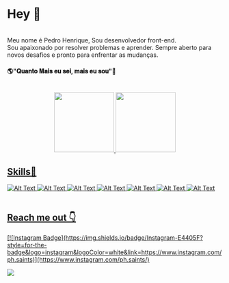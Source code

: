 # Hey 👋
<br>
Meu nome é Pedro Henrique, Sou desenvolvedor front-end.<br>
Sou apaixonado por resolver problemas e aprender. Sempre aberto para novos desafios e pronto para enfrentar as mudanças.<br>
<h4>🌎"𝐐𝐮𝐚𝐧𝐭𝐨 𝐌𝐚𝐢𝐬 𝐞𝐮 𝐬𝐞𝐢, 𝐦𝐚𝐢𝐬 𝐞𝐮 𝐬𝐨𝐮"🧠</h4>
 <br>
 
 <div align="center">
  <a href="https://github.com/Peedrohenrique">
  <img height="140em" src="https://github-readme-stats.vercel.app/api?username=Peedrohenrique&show_icons=true&hide=contribs,prs&cache_seconds=86400&theme=react"/>
  <img height="140em" src="https://github-readme-stats.vercel.app/api/top-langs/?username=Peedrohenrique&layout=compact&langs_count=7&theme=react"/>
</div>

## Skills🚀
![Alt Text](https://img.shields.io/badge/HTML-239120?style=for-the-badge&logo=html5&logoColor=white)
![Alt Text](https://img.shields.io/badge/HTML5-E34F26?style=for-the-badge&logo=html5&logoColor=white)
![Alt Text](https://img.shields.io/badge/CSS-239120?&style=for-the-badge&logo=css3&logoColor=white)
![Alt Text](https://img.shields.io/badge/CSS3-1572B6?style=for-the-badge&logo=css3&logoColor=white)
![Alt Text](https://img.shields.io/badge/Bootstrap-563D7C?style=for-the-badge&logo=bootstrap&logoColor=white)
![Alt Text](https://img.shields.io/badge/JavaScript-F7DF1E?style=for-the-badge&logo=javascript&logoColor=black)
![Alt Text](https://img.shields.io/badge/React-20232A?style=for-the-badge&logo=react&logoColor=61DAFB)
<br>
<br>
## Reach me out 👇
 <div>
[![Instagram Badge](https://img.shields.io/badge/Instagram-E4405F?style=for-the-badge&logo=instagram&logoColor=white&link=https://www.instagram.com/ph.saints)](https://www.instagram.com/ph.saints/)
 
 <a href="https://www.linkedin.com/in/pedro-henrique-b09b64206/" target="_blank"><img src="https://img.shields.io/badge/-LinkedIn-%230077B5?style=for-the-badge&logo=linkedin&logoColor=white" target="_blank"></a>
</div>
 
<!-- Badges de Linguagem  --  https://dev.to/envoy_/150-badges-for-github-pnk -->
<!---
Peedrohenrique/Peedrohenrique is a ✨ special ✨ repository because its `README.md` (this file) appears on your GitHub profile.
You can click the Preview link to take a look at your changes.
--->
